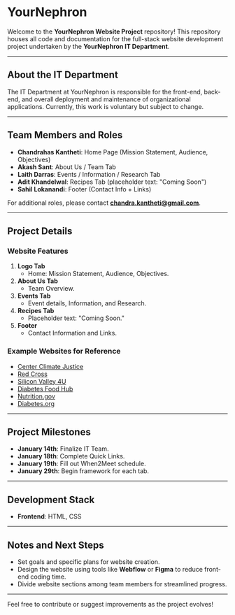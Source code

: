 # YourNephron

Welcome to the **YourNephron Website Project** repository! This repository houses all code and documentation for the full-stack website development project undertaken by the **YourNephron IT Department**.

---

## About the IT Department

The IT Department at YourNephron is responsible for the front-end, back-end, and overall deployment and maintenance of organizational applications. Currently, this work is voluntary but subject to change.

---

## Team Members and Roles

- **Chandrahas Kantheti**: Home Page (Mission Statement, Audience, Objectives)
- **Akash Sant**: About Us / Team Tab
- **Laith Darras**: Events / Information / Research Tab
- **Adit Khandelwal**: Recipes Tab (placeholder text: "Coming Soon")
- **Sahil Lokanandi**: Footer (Contact Info + Links)

For additional roles, please contact **chandra.kantheti@gmail.com**.

---

## Project Details

### Website Features
1. **Logo Tab**
   - Home: Mission Statement, Audience, Objectives.
2. **About Us Tab**
   - Team Overview.
3. **Events Tab**
   - Event details, Information, and Research.
4. **Recipes Tab**
   - Placeholder text: "Coming Soon."
5. **Footer**
   - Contact Information and Links.

### Example Websites for Reference
- [Center Climate Justice](https://centerclimatejustice.universityofcalifornia.edu/projects/education/)
- [Red Cross](https://www.redcross.org)
- [Silicon Valley 4U](https://www.siliconvalley4u.com/)
- [Diabetes Food Hub](https://diabetesfoodhub.org/recipes/kidney-friendly)
- [Nutrition.gov](https://www.nutrition.gov/topics/diet-and-health-conditions/diabetes)
- [Diabetes.org](https://diabetes.org)

---

## Project Milestones

- **January 14th**: Finalize IT Team.
- **January 18th**: Complete Quick Links.
- **January 19th**: Fill out When2Meet schedule.
- **January 29th**: Begin framework for each tab.

---

## Development Stack

- **Frontend**: HTML, CSS

---

## Notes and Next Steps

- Set goals and specific plans for website creation.
- Design the website using tools like **Webflow** or **Figma** to reduce front-end coding time.
- Divide website sections among team members for streamlined progress.

---

Feel free to contribute or suggest improvements as the project evolves!

